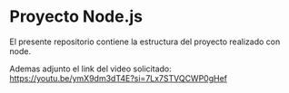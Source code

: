 # Proyecto Node.js

El presente repositorio contiene la estructura del proyecto realizado con node.

Ademas adjunto el link del video solicitado:
https://youtu.be/ymX9dm3dT4E?si=7Lx7STVQCWP0gHef
